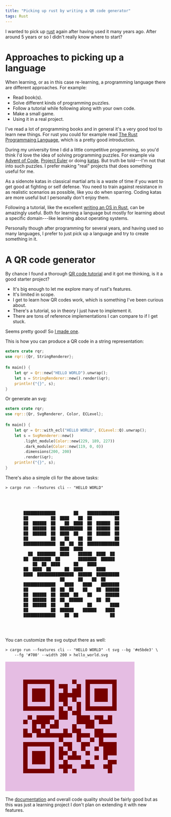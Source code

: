 ```yaml
---
title: "Picking up rust by writing a QR code generator"
tags: Rust
---
```


I wanted to pick up [rust][] again after having used it many years ago. After around 5 years or so I didn't really know where to start?

# Approaches to picking up a language

When learning, or as in this case re-learning, a programming language there are different approaches. For example:

* Read book(s).
* Solve different kinds of programming puzzles.
* Follow a tutorial while following along with your own code.
* Make a small game.
* Using it in a real project.

I've read a lot of programming books and in general it's a very good tool to learn new things. For rust you could for example read [The Rust Programmaing Language][rustbook], which is a pretty good introduction.

During my university time I did a little competitive programming, so you'd think I'd love the idea of solving programming puzzles. For example via [Advent of Code][aoc], [Project Euler][euler] or doing [katas][]. But truth be told---I'm not that into such puzzles. I prefer making "real" projects that does something useful for me.

<aside>
As a sidenote katas in classical martial arts is a waste of time if you want to get good at fighting or self defense. You need to train against resistance in as realistic scenarios as possible, like you do when sparring. Coding katas are more useful but I personally don't enjoy them.
</aside>

Following a tutorial, like the excellent [writing an OS in Rust][os], can be amazingly useful. Both for learning a language but mostly for learning about a specific domain---like learning about operating systems.

Personally though after programming for several years, and having used so many languages, I prefer to just pick up a language and try to create something in it.


# A QR code generator

By chance I found a thorough [QR code tutorial][qr] and it got me thinking, is it a good starter project?

* It's big enough to let me explore many of rust's features.
* It's limited in scope.
* I get to learn how QR codes work, which is something I've been curious about.
* There's a tutorial, so in theory I just have to implement it.
* There are tons of reference implementations I can compare to if I get stuck.

Seems pretty good! So [I made one][rqr].

This is how you can produce a QR code in a string representation:

```rust
extern crate rqr;
use rqr::{Qr, StringRenderer};

fn main() {
    let qr = Qr::new("HELLO WORLD").unwrap();
    let s = StringRenderer::new().render(&qr);
    println!("{}", s);
}
```

Or generate an svg:

```rust
extern crate rqr;
use rqr::{Qr, SvgRenderer, Color, ECLevel};

fn main() {
    let qr = Qr::with_ecl("HELLO WORLD", ECLevel::Q).unwrap();
    let s = SvgRenderer::new()
        .light_module(Color::new(229, 189, 227))
        .dark_module(Color::new(119, 0, 0))
        .dimensions(200, 200)
        .render(&qr);
    println!("{}", s);
}
```

There's also a simple cli for the above tasks:

```
> cargo run --features cli -- "HELLO WORLD"




        ██████████████        ██    ██████████████        
        ██          ██  ████    ██  ██          ██        
        ██  ██████  ██    ██  ████  ██  ██████  ██        
        ██  ██████  ██  ██████████  ██  ██████  ██        
        ██  ██████  ██  ████  ██    ██  ██████  ██        
        ██          ██    ██    ██  ██          ██        
        ██████████████  ██  ██  ██  ██████████████        
                        ████  ████                        
          ██  ████████  ████    ██████  ████  ██          
        ██  ████████  ██        ████████  ██████          
            ██  ██  ████      ██    ████                  
        ██  ████  ██      ██  ████      ████              
        ████  ████████████████  ██████  ██████████        
                        ██      ██    ██  ██              
        ██████████████    ████    ████    ████████        
        ██          ██  ██  ██    ██    ██  ██████        
        ██  ██████  ██  ████  ██    ██      ██████        
        ██  ██████  ██  ██  ██████      ██  ██            
        ██  ██████  ██    ██        ██        ████        
        ██          ██  ██████    ██████    ████          
        ██████████████    ██  ██              ██          




```

You can customize the svg output there as well:

```
> cargo run --features cli -- "HELLO WORLD" -t svg --bg '#e5bde3' \
    --fg '#700' --width 200 > hello_world.svg
```

![](https://raw.githubusercontent.com/treeman/rqr/master/src/test/hello_world.svg?sanitize=true)

The [documentation][] and overall code quality should be fairly good but as this was just a learning project I don't plan on extending it with new features.


[katas]: https://github.com/gamontal/awesome-katas
[rust]: https://www.rust-lang.org/
[aoc]: https://www.forrestthewoods.com/blog/learning-rust-via-advent-of-code/
[rustbook]: https://doc.rust-lang.org/stable/book/title-page.html
[euler]: https://projecteuler.net/
[os]: https://os.phil-opp.com/
[qr]: https://www.thonky.com/qr-code-tutorial/
[rqr]: https://github.com/treeman/rqr
[documentation]: https://docs.rs/rqr
